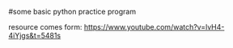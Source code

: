 #some basic python practice program



resource comes form: https://www.youtube.com/watch?v=lvH4-4iYjgs&t=5481s
